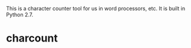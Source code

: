 This is a character counter tool for us in word processors, etc. It is built in Python 2.7.
# charcount
